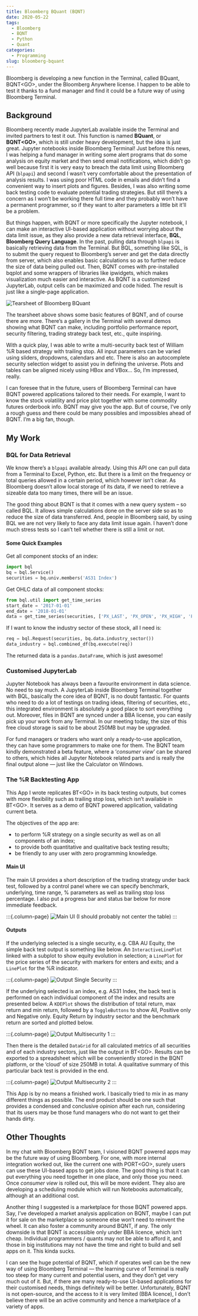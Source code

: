 ```yaml
---
title: Bloomberg BQuant (BQNT)
date: 2020-05-22
tags:
  - Bloomberg
  - BQNT
  - Python
  - Quant
categories:
  - Programming
slug: bloomberg-bquant
---
```


Bloomberg is developing a new function in the Terminal, called BQuant, BQNT\<GO\>, under the Bloomberg Anywhere license. I happen to be able to test it thanks to a fund manager and find it could be a future way of using Bloomberg Terminal.

<!-- more -->

## Background

Bloomberg recently made JupyterLab available inside the Terminal and invited partners to test it out. This function is named **BQuant**, or **BQNT\<GO\>**, which is still under heavy development, but the idea is just great. Jupyter notebooks inside Bloomberg Terminal! Just before this news, I was helping a fund manager in writing some alert programs that do some analysis on equity market and then send email notifications, which didn’t go well because first it is very easy to breach the data limit using Bloomberg API (`blpapi`) and second I wasn’t very comfortable about the presentation of analysis results. I was using poor HTML code in emails and didn’t find a convenient way to insert plots and figures. Besides, I was also writing some back testing code to evaluate potential trading strategies. But still there’s a concern as I won’t be working there full time and they probably won’t have a permanent programmer, so if they want to alter parameters a little bit it’ll be a problem.

But things happen, with BQNT or more specifically the Jupyter notebook, I can make an interactive UI-based application without worrying about the data limit issue, as they also provide a new data retrieval interface, **BQL**, **Bloomberg Query Language**. In the past, pulling data through `blpapi` is basically retrieving data from the Terminal. But BQL, something like SQL, is to submit the query request to Bloomberg’s server and get the data directly from server, which also enables basic calculations so as to further reduce the size of data being pulled out. Then, BQNT comes with pre-installed bqplot and some wrappers of libraries like ipwidgets, which makes visualization much easier and interactive. As BQNT is a customized JupyterLab, output cells can be maximized and code hided. The result is just like a single-page application.

![Tearsheet of Bloomberg BQuant](/images/BQNT-Tearsheet.png)

The tearsheet above shows some basic features of BQNT, and of course there are more. There’s a gallery in the Terminal with several demos showing what BQNT can make, including portfolio performance report, security filtering, trading strategy back test, etc., quite inspiring.

With a quick play, I was able to write a multi-security back test of William %R based strategy with trailing stop. All input parameters can be varied using sliders, dropdowns, calendars and etc. There is also an autocomplete security selection widget to assist you in defining the universe. Plots and tables can be aligned nicely using HBox and VBox… So, I’m impressed, really.

I can foresee that in the future, users of Bloomberg Terminal can have BQNT powered applications tailored to their needs. For example, I want to know the stock volatility and price plot together with some commodity futures orderbook info. BQNT may give you the app. But of course, I’ve only a rough guess and there could be many possibles and impossibles ahead of BQNT. I’m a big fan, though.

## My Work

### BQL for Data Retrieval

We know there’s a `blpapi` available already. Using this API one can pull data from a Terminal to Excel, Python, etc. But there is a limit on the frequency or total queries allowed in a certain period, which however isn’t clear. As Bloomberg doesn’t allow local storage of its data, if we need to retrieve a sizeable data too many times, there will be an issue.

The good thing about BQNT is that it comes with a new query system – so called BQL. It allows simple calculations done on the server side so as to reduce the size of data transferred. And, people in Bloomberg said, by using BQL we are not very likely to face any data limit issue again. I haven’t done much stress tests so I can’t tell whether there is still a limit or not.

#### Some Quick Examples

Get all component stocks of an index:

```python
import bql
bq = bql.Service()
securities = bq.univ.members('AS31 Index')
```

Get OHLC data of all component stocks:

```python
from bql.util import get_time_series
start_date = '2017-01-01'
end_date = '2018-01-01'
data = get_time_series(securities, ['PX_LAST', 'PX_OPEN', 'PX_HIGH', 'PX_LOW'], start_date, end_date)
```

If I want to know the industry sector of these stock, all I need is:

```python
req = bql.Request(securities, bq.data.industry_sector())
data_industry = bql.combined_df(bq.execute(req))
```

The returned data is a `pandas.DataFrame`, which is just awesome!

### Customised JupyterLab

Jupyter Notebook has always been a favourite environment in data science. No need to say much. A JupyterLab inside Bloomberg Terminal together with BQL, basically the core idea of BQNT, is no doubt fantastic. For quants who need to do a lot of testings on trading ideas, filtering of securities, etc., this integrated environment is absolutely a good place to sort everything out. Moreover, files in BQNT are synced under a BBA license, you can easily pick up your work from any Terminal. In our meeting today, the size of this free cloud storage is said to be about 250MB but may be upgraded.

For fund managers or traders who want only a ready-to-use application, they can have some programmers to make one for them. The BQNT team kindly demonstrated a beta feature, where a ‘*consumer view*’ can be shared to others, which hides all Jupyter Notebook related parts and is really the final output alone — just like the Calculator on Windows.

### The %R Backtesting App

This App I wrote replicates BT<GO\> in its back testing outputs, but comes with more flexibility such as trailing stop loss, which isn’t available in BT<GO\>. It serves as a demo of BQNT powered application, validating current beta.

The objectives of the app are:

- to perform %R strategy on a single security as well as on all components of an index;
- to provide both quantitative and qualitative back testing results;
- be friendly to any user with zero programming knowledge.

#### Main UI

The main UI provides a short description of the trading strategy under back test, followed by a control panel where we can specify benchmark, underlying, time range, % parameters as well as trailing stop loss percentage. I also put a progress bar and status bar below for more immediate feedback.

:::{.column-page}
![Main UI (I should probably not center the table)](/images/bqnt-main-ui.jpg)
:::

#### Outputs

If the underlying selected is a single security, e.g. CBA AU Equity, the simple back test output is something like below. An `InteractiveLinePlot` linked with a subplot to show equity evolution in selection; a `LinePlot` for the price series of the security with markers for enters and exits; and a `LinePlot` for the %R indicator.

:::{.column-page}
![Output Single Security](/images/bqnt-output-single-security.jpg)
:::

If the underlying selected is an index, e.g. AS31 Index, the back test is performed on each individual component of the index and results are presented below. A `KDEPlot` shows the distribution of total return, max return and min return, followed by a `ToggleButtons` to show All, Positive only and Negative only. Equity Return by industry sector and the benchmark return are sorted and plotted below.

:::{.column-page}
![Output Multisecurity 1](/images/bqnt-output-multisecurity-1.jpg)
:::

Then there is the detailed `DataGrid` for all calculated metrics of all securities and of each industry sectors, just like the output in BT<GO\>. Results can be exported to a spreadsheet which will be conveniently stored in the BQNT platform, or the ‘cloud’ of size 250MB in total. A qualitative summary of this particular back test is provided in the end.

:::{.column-page}
![Output Multisecurity 2](/images/bqnt-output-multisecurity-2.jpg)
:::

This App is by no means a finished work. I basically tried to mix in as many different things as possible. The end product should be one such that provides a condensed and conclusive opinion after each run, considering that its users may be those fund managers who do not want to get their hands dirty.

## Other Thoughts

In my chat with Bloomberg BQNT team, I visioned BQNT powered apps may be the future way of using Bloomberg. For one, with more internal integration worked out, like the current one with PORT<GO\>, surely users can use these UI-based apps to get jobs done. The good thing is that it can put everything you need together in one place, and only those you need. Once *consumer view* is rolled out, this will be more evident. They also are developing a scheduling module which will run Notebooks automatically, although at an additional cost.

Another thing I suggested is a marketplace for those BQNT powered apps. Say, I’ve developed a market analysis application on BQNT, maybe I can put it for sale on the marketplace so someone else won’t need to reinvent the wheel. It can also foster a community around BQNT, if any. The only downside is that BQNT is accessible only under BBA licence, which isn’t cheap. Individual programmers / quants may not be able to afford it, and those in big institutions may not have the time and right to build and sell apps on it. This kinda sucks.

I can see the huge potential of BQNT, which if operates well can be the new way of using Bloomberg Terminal — the learning curve of Terminal is really too steep for many current and potential users, and they don’t get very much out of it. But, if there are many ready-to-use UI-based applications for their customised needs, things definitely will be better. Unfortunately, BQNT is not open-source, and the access to it is very limited (BBA licence), I don’t believe there will be an active community and hence a marketplace of a variety of apps.
